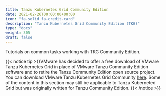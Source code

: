 ```yaml
---
title: Tanzu Kubernetes Grid Community Edition
date: 2021-02-26T00:00:00+00:00
icon: "fa-solid fa-credit-card"
description: "Tanzu Kubernetes Grid Community Edition (TKG)"
type: "docs"
weight: 305
draft: false
---
```


Tutorials on common tasks working with TKG Community Edition.

{{< notice tip >}}VMware has decided to offer a free download of VMware Tanzu Kubernetes Grid in place of VMware Tanzu Community Edition software and to retire the Tanzu Community Edition open source project. You can download VMware Tanzu Kubernetes Grid Community [here](https://www.vmware.com/go/get-tkg). Some of the content in this section may still be applicable to Tanzu Kuberneted Grid but was originally written for Tanzu Community Edition.
{{< /notice >}}
